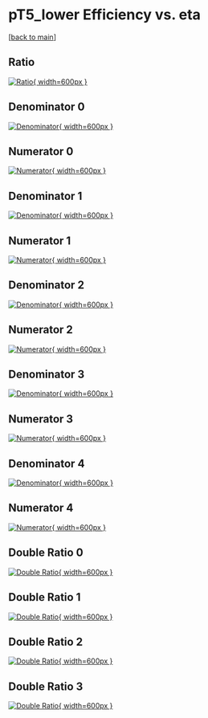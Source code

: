 # pT5_lower Efficiency vs. eta

[[back to main](./)]



## Ratio

[![Ratio](../mtv/var/pT5_lower_loweta_13_1_eff_eta.png){ width=600px }](../mtv/var/pT5_lower_loweta_13_1_eff_eta.pdf)

## Denominator 0

[![Denominator](../mtv/den/pT5_lower_loweta_13_1_eff_eta_den0.png){ width=600px }](../mtv/den/pT5_lower_loweta_13_1_eff_eta_den0.pdf)

## Numerator 0

[![Numerator](../mtv/num/pT5_lower_loweta_13_1_eff_eta_num0.png){ width=600px }](../mtv/num/pT5_lower_loweta_13_1_eff_eta_num0.pdf)

## Denominator 1

[![Denominator](../mtv/den/pT5_lower_loweta_13_1_eff_eta_den1.png){ width=600px }](../mtv/den/pT5_lower_loweta_13_1_eff_eta_den1.pdf)

## Numerator 1

[![Numerator](../mtv/num/pT5_lower_loweta_13_1_eff_eta_num1.png){ width=600px }](../mtv/num/pT5_lower_loweta_13_1_eff_eta_num1.pdf)

## Denominator 2

[![Denominator](../mtv/den/pT5_lower_loweta_13_1_eff_eta_den2.png){ width=600px }](../mtv/den/pT5_lower_loweta_13_1_eff_eta_den2.pdf)

## Numerator 2

[![Numerator](../mtv/num/pT5_lower_loweta_13_1_eff_eta_num2.png){ width=600px }](../mtv/num/pT5_lower_loweta_13_1_eff_eta_num2.pdf)

## Denominator 3

[![Denominator](../mtv/den/pT5_lower_loweta_13_1_eff_eta_den3.png){ width=600px }](../mtv/den/pT5_lower_loweta_13_1_eff_eta_den3.pdf)

## Numerator 3

[![Numerator](../mtv/num/pT5_lower_loweta_13_1_eff_eta_num3.png){ width=600px }](../mtv/num/pT5_lower_loweta_13_1_eff_eta_num3.pdf)

## Denominator 4

[![Denominator](../mtv/den/pT5_lower_loweta_13_1_eff_eta_den4.png){ width=600px }](../mtv/den/pT5_lower_loweta_13_1_eff_eta_den4.pdf)

## Numerator 4

[![Numerator](../mtv/num/pT5_lower_loweta_13_1_eff_eta_num4.png){ width=600px }](../mtv/num/pT5_lower_loweta_13_1_eff_eta_num4.pdf)

## Double Ratio 0

[![Double Ratio](../mtv/ratio/pT5_lower_loweta_13_1_eff_eta_ratio0.png){ width=600px }](../mtv/ratio/pT5_lower_loweta_13_1_eff_eta_ratio0.pdf)

## Double Ratio 1

[![Double Ratio](../mtv/ratio/pT5_lower_loweta_13_1_eff_eta_ratio1.png){ width=600px }](../mtv/ratio/pT5_lower_loweta_13_1_eff_eta_ratio1.pdf)

## Double Ratio 2

[![Double Ratio](../mtv/ratio/pT5_lower_loweta_13_1_eff_eta_ratio2.png){ width=600px }](../mtv/ratio/pT5_lower_loweta_13_1_eff_eta_ratio2.pdf)

## Double Ratio 3

[![Double Ratio](../mtv/ratio/pT5_lower_loweta_13_1_eff_eta_ratio3.png){ width=600px }](../mtv/ratio/pT5_lower_loweta_13_1_eff_eta_ratio3.pdf)

